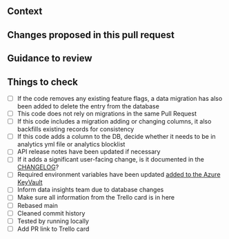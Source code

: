 ## Context

<!-- Why are you making this change? What might surprise someone about it? -->

## Changes proposed in this pull request

<!-- If there are UI changes, please include Before and After screenshots. -->

## Guidance to review

<!-- How could someone else check this work? Which parts do you want more feedback on? -->

## Things to check

- [ ] If the code removes any existing feature flags, a data migration has also been added to delete the entry from the database
- [ ] This code does not rely on migrations in the same Pull Request
- [ ] If this code includes a migration adding or changing columns, it also backfills existing records for consistency
- [ ] If this code adds a column to the DB, decide whether it needs to be in analytics yml file or analytics blocklist
- [ ] API release notes have been updated if necessary
- [ ] If it adds a significant user-facing change, is it documented in the [CHANGELOG](CHANGELOG.md)?
- [ ] Required environment variables have been updated [added to the Azure KeyVault](/docs/environment-variables.md#deploy-pipeline)
- [ ] Inform data insights team due to database changes
- [ ] Make sure all information from the Trello card is in here
- [ ] Rebased main
- [ ] Cleaned commit history
- [ ] Tested by running locally
- [ ] Add PR link to Trello card
